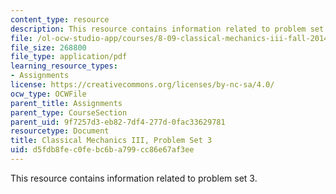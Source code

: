 ```yaml
---
content_type: resource
description: This resource contains information related to problem set 3.
file: /ol-ocw-studio-app/courses/8-09-classical-mechanics-iii-fall-2014/d5fdb8fec0febc6ba799cc86e67af3ee_MIT8_09F14_pset3.pdf
file_size: 268800
file_type: application/pdf
learning_resource_types:
- Assignments
license: https://creativecommons.org/licenses/by-nc-sa/4.0/
ocw_type: OCWFile
parent_title: Assignments
parent_type: CourseSection
parent_uid: 9f7257d3-eb82-7df4-277d-0fac33629781
resourcetype: Document
title: Classical Mechanics III, Problem Set 3
uid: d5fdb8fe-c0fe-bc6b-a799-cc86e67af3ee
---
```

This resource contains information related to problem set 3.